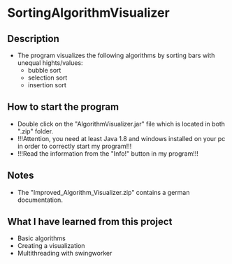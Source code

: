 # SortingAlgorithmVisualizer

## Description

- The program visualizes the following algorithms by sorting bars with unequal hights/values:
  - bubble sort
  - selection sort
  - insertion sort

## How to start the program

- Double click on the "AlgorithmVisualizer.jar" file which is located in both ".zip" folder.
- !!!Attention, you need at least Java 1.8 and windows installed on your pc in order to correctly start my program!!!
- !!!Read the information from the "Info!" button in my program!!!

## Notes

- The "Improved_Algorithm_Visualizer.zip" contains a german documentation.

## What I have learned from this project

- Basic algorithms
- Creating a visualization
- Multithreading with swingworker
